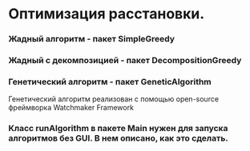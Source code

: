 # Оптимизация расстановки.

### Жадный алгоритм - пакет SimpleGreedy
### Жадный с декомпозицией - пакет DecompositionGreedy
### Генетический алгоритм - пакет GeneticAlgorithm
Генетический алгоритм реализован с помощью open-source фреймворка Watchmaker Framework

### Класс runAlgorithm в пакете Main нужен для запуска алгоритмов без GUI. В нем описано, как это сделать.
